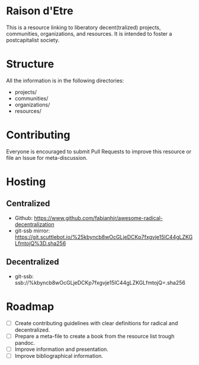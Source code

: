 # Raison d'Etre

This is a resource linking to liberatory decent(tralized) projects, communities, organizations, and resources. It is intended to foster a postcapitalist society.

# Structure

All the information is in the following directories:

 - projects/
 - communities/
 - organizations/
 - resources/

# Contributing

Everyone is encouraged to submit Pull Requests to improve this resource or file an Issue for meta-discussion.

# Hosting

## Centralized

 - Github: https://www.github.com/fabianhjr/awesome-radical-decentralization
 - git-ssb mirror: https://git.scuttlebot.io/%25kbyncb8wOcGLjeDCKp7fxgvje15lC44gLZKGLfmtojQ%3D.sha256

## Decentralized

 - git-ssb: ssb://%kbyncb8wOcGLjeDCKp7fxgvje15lC44gLZKGLfmtojQ=.sha256

# Roadmap

 - [ ] Create contributing guidelines with clear definitions for radical and decentralized.
 - [ ] Prepare a meta-file to create a book from the resource list trough pandoc.
 - [ ] Improve information and presentation.
 - [ ] Improve bibliographical information.
